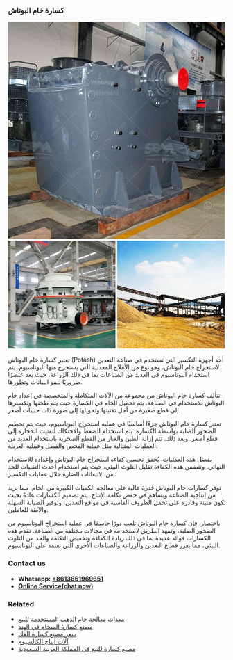 <h3>كسارة خام البوتاش</h3><img src='1701853160.jpg' alt=''><p>تعتبر كسارة خام البوتاش (Potash) أحد أجهزة التكسير التي تستخدم في صناعة التعدين لاستخراج خام البوتاش، وهو نوع من الأملاح المعدنية التي يستخرج منها البوتاسيوم. يتم استخدام البوتاسيوم في العديد من الصناعات بما في ذلك الزراعة، حيث يعد عنصرًا ضروريًا لنمو النباتات وتطورها.</p><p>تتألف كسارة خام البوتاش من مجموعة من الآلات المتكاملة والمتخصصة في إعداد خام البوتاش للاستخدام في الصناعة. يتم تحميل الخام في الكسارة حيث يتم طحنها وتكسيرها إلى قطع صغيرة من أجل تفتيتها وتحويلها إلى صورة ذات حبيبات أصغر.</p><p>تعتبر كسارة خام البوتاش جزءًا أساسيًا في عملية استخراج البوتاسيوم، حيث يتم تحطيم الصخور الصلبة بواسطة الكسارة. يتم استخدام الضغط والاحتكاك لتفتيت الحجارة إلى قطع أصغر. وبعد ذلك، تتم إزالة الطين والغبار من القطع الصخرية باستخدام العديد من العمليات المتتالية مثل عملية الفحص والفصل وعملية الغربلة.</p><p>بفضل هذه العمليات، يُحقق تحسين كفاءة استخراج خام البوتاش وإعداده للاستخدام النهائي. وتتضمن هذه الكفاءة تقليل التلوث البيئي، حيث يتم استخدام أحدث التقنيات للحد من الانبعاثات الضارة خلال عمليات التكسير.</p><p>توفر كسارات خام البوتاش قدرة عالية على معالجة الكميات الكبيرة من الخام، مما يزيد من إنتاجية الصناعة ويساهم في خفض تكلفة الإنتاج. يتم تصميم الكسارات عادةً بحيث تكون متينة وقادرة على تحمل الظروف القاسية في مواقع التعدين، وتوفير الصيانة السهلة والآمنة للعاملين.</p><p>باختصار، فإن كسارة خام البوتاش تلعب دورًا حاسمًا في عملية استخراج البوتاسيوم من الصخور الصلبة، وتمهد الطريق لاستخدامه في مجالات مختلفة من الصناعة. تقدم هذه الكسارات فوائد عديدة بما في ذلك زيادة الكفاءة وتخفيض التكلفة والحد من التلوث البيئي، مما يعزز قطاع التعدين والزراعة والصناعات الأخرى التي تعتمد على البوتاسيوم.</p><h3>Contact us</h3><ul><li><strong>Whatsapp:&nbsp;<a href="https://wa.me/8613661969651">+8613661969651</a></strong></li><li><a href="https://swt.shibang-china.com/?git&amp;zhl&amp;كسارة خام البوتاش"><strong>Online Service(chat now)</strong></a></li></ul><h3>Related</h3><ul><li><a href='معدات معالجة خام الذهب المستخدمة للبيع.md'>معدات معالجة خام الذهب المستخدمة للبيع</a></li><li><a href='مصنع كسارة السخام في الهند.md'>مصنع كسارة السخام في الهند</a></li><li><a href='سعر مصنع كسارة الفك.md'>سعر مصنع كسارة الفك</a></li><li><a href='آلات إنتاج الكالسيوم.md'>آلات إنتاج الكالسيوم</a></li><li><a href='مصنع كسارة للبيع في المملكة العربية السعودية.md'>مصنع كسارة للبيع في المملكة العربية السعودية</a></li></ul>